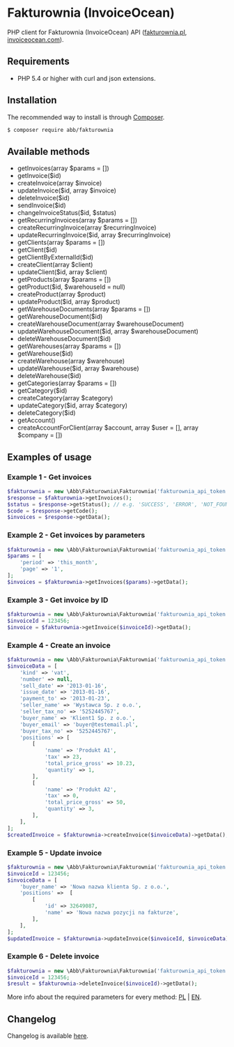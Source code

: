# Fakturownia (InvoiceOcean)
PHP client for Fakturownia (InvoiceOcean) API ([fakturownia.pl](https://fakturownia.pl), [invoiceocean.com](https://invoiceocean.com)).

## Requirements
* PHP 5.4 or higher with curl and json extensions.

## Installation
The recommended way to install is through [Composer](http://getcomposer.org).

```bash
$ composer require abb/fakturownia
```

## Available methods

* getInvoices(array $params = [])
* getInvoice($id)
* createInvoice(array $invoice)
* updateInvoice($id, array $invoice)
* deleteInvoice($id)
* sendInvoice($id)
* changeInvoiceStatus($id, $status)
* getRecurringInvoices(array $params = [])
* createRecurringInvoice(array $recurringInvoice)
* updateRecurringInvoice($id, array $recurringInvoice)
* getClients(array $params = [])
* getClient($id)
* getClientByExternalId($id)
* createClient(array $client)
* updateClient($id, array $client)
* getProducts(array $params = [])
* getProduct($id, $warehouseId = null)
* createProduct(array $product)
* updateProduct($id, array $product)
* getWarehouseDocuments(array $params = [])
* getWarehouseDocument($id)
* createWarehouseDocument(array $warehouseDocument)
* updateWarehouseDocument($id, array $warehouseDocument)
* deleteWarehouseDocument($id)
* getWarehouses(array $params = [])
* getWarehouse($id)
* createWarehouse(array $warehouse)
* updateWarehouse($id, array $warehouse)
* deleteWarehouse($id)
* getCategories(array $params = [])
* getCategory($id)
* createCategory(array $category)
* updateCategory($id, array $category)
* deleteCategory($id)
* getAccount()
* createAccountForClient(array $account, array $user = [], array $company = [])

## Examples of usage

### Example 1 - Get invoices

```php
$fakturownia = new \Abb\Fakturownia\Fakturownia('fakturownia_api_token');
$response = $fakturownia->getInvoices();
$status = $response->getStatus(); // e.g. 'SUCCESS', 'ERROR', 'NOT_FOUND'
$code = $response->getCode();
$invoices = $response->getData();
```

### Example 2 - Get invoices by parameters

```php
$fakturownia = new \Abb\Fakturownia\Fakturownia('fakturownia_api_token');
$params = [
    'period' => 'this_month',
    'page' => '1',
];
$invoices = $fakturownia->getInvoices($params)->getData();
```

### Example 3 - Get invoice by ID

```php
$fakturownia = new \Abb\Fakturownia\Fakturownia('fakturownia_api_token');
$invoiceId = 123456;
$invoice = $fakturownia->getInvoice($invoiceId)->getData();
```

### Example 4 - Create an invoice

```php
$fakturownia = new \Abb\Fakturownia\Fakturownia('fakturownia_api_token');
$invoiceData = [
    'kind' => 'vat',
    'number' => null,
    'sell_date' => '2013-01-16',
    'issue_date' => '2013-01-16',
    'payment_to' => '2013-01-23',
    'seller_name' => 'Wystawca Sp. z o.o.',
    'seller_tax_no' => '5252445767',
    'buyer_name' => 'Klient1 Sp. z o.o.',
    'buyer_email' => 'buyer@testemail.pl',
    'buyer_tax_no' => '5252445767',
    'positions' => [
        [
            'name' => 'Produkt A1',
            'tax' => 23,
            'total_price_gross' => 10.23,
            'quantity' => 1,
        ],
        [
            'name' => 'Produkt A2',
            'tax' => 0,
            'total_price_gross' => 50,
            'quantity' => 3,
        ],
    ],
];
$createdInvoice = $fakturownia->createInvoice($invoiceData)->getData();
```

### Example 5 - Update invoice

```php
$fakturownia = new \Abb\Fakturownia\Fakturownia('fakturownia_api_token');
$invoiceId = 123456;
$invoiceData = [
    'buyer_name' => 'Nowa nazwa klienta Sp. z o.o.',
    'positions' =>  [
        [
            'id' => 32649087,
            'name' => 'Nowa nazwa pozycji na fakturze',
        ],
    ],
];
$updatedInvoice = $fakturownia->updateInvoice($invoiceId, $invoiceData)->getData();
```

### Example 6 - Delete invoice

```php
$fakturownia = new \Abb\Fakturownia\Fakturownia('fakturownia_api_token');
$invoiceId = 123456;
$result = $fakturownia->deleteInvoice($invoiceId)->getData();
```

More info about the required parameters for every method: [PL](https://app.fakturownia.pl/api) | [EN](http://app.invoiceocean.com/api).

## Changelog

Changelog is available [here](CHANGELOG.md).
